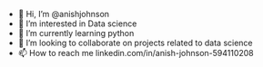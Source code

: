 - 👋 Hi, I’m @anishjohnson
- 👀 I’m interested in Data science
- 🌱 I’m currently learning python 
- 💞️ I’m looking to collaborate on projects related to data science
- 📫 How to reach me linkedin.com/in/anish-johnson-594110208

<!---
anishjohnson/anishjohnson is a ✨ special ✨ repository because its `README.md` (this file) appears on your GitHub profile.
You can click the Preview link to take a look at your changes.
--->
